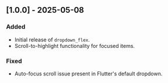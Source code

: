 ## [1.0.0] - 2025-05-08

### Added
- Initial release of `dropdown_flex`.
- Scroll-to-highlight functionality for focused items.

### Fixed
- Auto-focus scroll issue present in Flutter's default dropdown.
